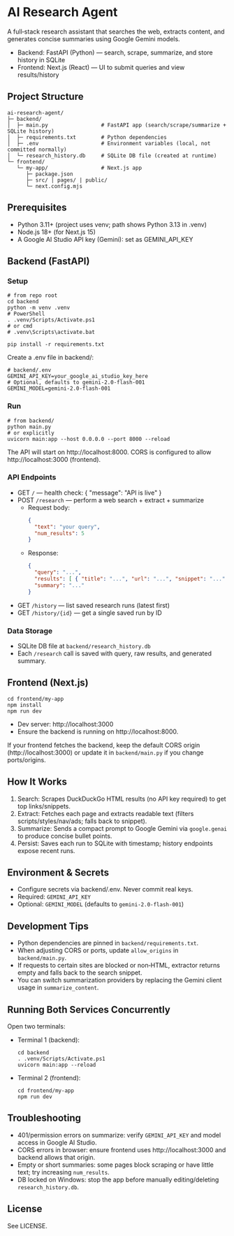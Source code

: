 # AI Research Agent

A full‑stack research assistant that searches the web, extracts content, and generates concise summaries using Google Gemini models.

- Backend: FastAPI (Python) — search, scrape, summarize, and store history in SQLite
- Frontend: Next.js (React) — UI to submit queries and view results/history

## Project Structure

```
ai-research-agent/
├─ backend/
│  ├─ main.py                 # FastAPI app (search/scrape/summarize + SQLite history)
│  ├─ requirements.txt        # Python dependencies
│  ├─ .env                    # Environment variables (local, not committed normally)
│  └─ research_history.db     # SQLite DB file (created at runtime)
└─ frontend/
   └─ my-app/                 # Next.js app
      ├─ package.json
      ├─ src/ | pages/ | public/
      └─ next.config.mjs
```

## Prerequisites

- Python 3.11+ (project uses venv; path shows Python 3.13 in .venv)
- Node.js 18+ (for Next.js 15)
- A Google AI Studio API key (Gemini): set as GEMINI_API_KEY

## Backend (FastAPI)

### Setup

```
# from repo root
cd backend
python -m venv .venv
# PowerShell
. .venv/Scripts/Activate.ps1
# or cmd
# .venv\Scripts\activate.bat

pip install -r requirements.txt
```

Create a .env file in backend/:

```
# backend/.env
GEMINI_API_KEY=your_google_ai_studio_key_here
# Optional, defaults to gemini-2.0-flash-001
GEMINI_MODEL=gemini-2.0-flash-001
```

### Run

```
# from backend/
python main.py
# or explicitly
uvicorn main:app --host 0.0.0.0 --port 8000 --reload
```

The API will start on http://localhost:8000. CORS is configured to allow http://localhost:3000 (frontend).

### API Endpoints

- GET `/` — health check: { "message": "API is live" }
- POST `/research` — perform a web search + extract + summarize
  - Request body:
    ```json
    {
      "text": "your query",
      "num_results": 5
    }
    ```
  - Response:
    ```json
    {
      "query": "...",
      "results": [ { "title": "...", "url": "...", "snippet": "..." } ],
      "summary": "..."
    }
    ```
- GET `/history` — list saved research runs (latest first)
- GET `/history/{id}` — get a single saved run by ID

### Data Storage

- SQLite DB file at `backend/research_history.db`
- Each `/research` call is saved with query, raw results, and generated summary.

## Frontend (Next.js)

```
cd frontend/my-app
npm install
npm run dev
```

- Dev server: http://localhost:3000
- Ensure the backend is running on http://localhost:8000.

If your frontend fetches the backend, keep the default CORS origin (http://localhost:3000) or update it in `backend/main.py` if you change ports/origins.

## How It Works

1. Search: Scrapes DuckDuckGo HTML results (no API key required) to get top links/snippets.
2. Extract: Fetches each page and extracts readable text (filters scripts/styles/nav/ads; falls back to snippet).
3. Summarize: Sends a compact prompt to Google Gemini via `google.genai` to produce concise bullet points.
4. Persist: Saves each run to SQLite with timestamp; history endpoints expose recent runs.

## Environment & Secrets

- Configure secrets via backend/.env. Never commit real keys.
- Required: `GEMINI_API_KEY`
- Optional: `GEMINI_MODEL` (defaults to `gemini-2.0-flash-001`)

## Development Tips

- Python dependencies are pinned in `backend/requirements.txt`.
- When adjusting CORS or ports, update `allow_origins` in `backend/main.py`.
- If requests to certain sites are blocked or non‑HTML, extractor returns empty and falls back to the search snippet.
- You can switch summarization providers by replacing the Gemini client usage in `summarize_content`.

## Running Both Services Concurrently

Open two terminals:

- Terminal 1 (backend):
  ```
  cd backend
  . .venv/Scripts/Activate.ps1
  uvicorn main:app --reload
  ```
- Terminal 2 (frontend):
  ```
  cd frontend/my-app
  npm run dev
  ```

## Troubleshooting

- 401/permission errors on summarize: verify `GEMINI_API_KEY` and model access in Google AI Studio.
- CORS errors in browser: ensure frontend uses http://localhost:3000 and backend allows that origin.
- Empty or short summaries: some pages block scraping or have little text; try increasing `num_results`.
- DB locked on Windows: stop the app before manually editing/deleting `research_history.db`.

## License

See LICENSE.
